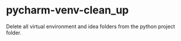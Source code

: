 # pycharm-venv-clean_up
Delete all virtual environment and idea folders from the python project folder.

